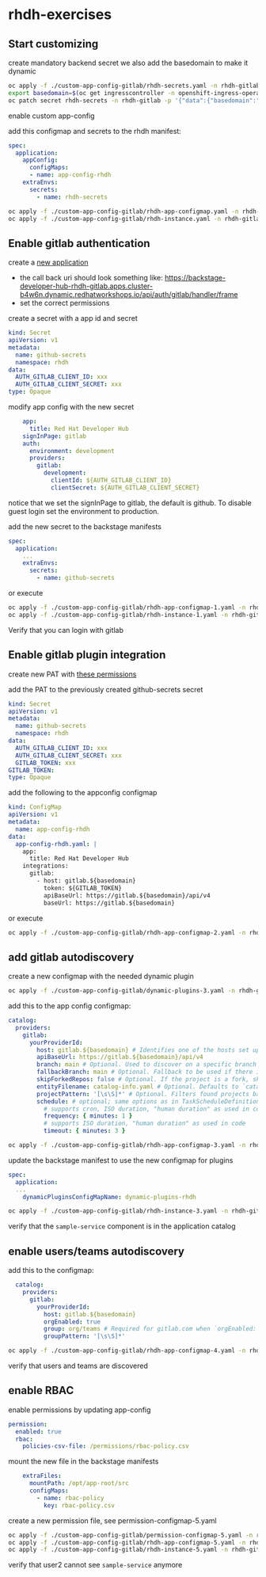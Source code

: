 # rhdh-exercises


## Start customizing 

create mandatory backend secret
we also add the basedomain to make it dynamic

```sh
oc apply -f ./custom-app-config-gitlab/rhdh-secrets.yaml -n rhdh-gitlab
export basedomain=$(oc get ingresscontroller -n openshift-ingress-operator default -o jsonpath='{.status.domain}' | base64 -w0)
oc patch secret rhdh-secrets -n rhdh-gitlab -p '{"data":{"basedomain":"'"${basedomain}"'"}}'
```

enable custom app-config

add this configmap and secrets to the rhdh manifest:

```yaml
spec:
  application:
    appConfig:
      configMaps:
      - name: app-config-rhdh
    extraEnvs:
      secrets:
        - name: rhdh-secrets       
```


```sh
oc apply -f ./custom-app-config-gitlab/rhdh-app-configmap.yaml -n rhdh-gitlab
oc apply -f ./custom-app-config-gitlab/rhdh-instance.yaml -n rhdh-gitlab
```

## Enable gitlab authentication

create a [new application](https://backstage.io/docs/auth/gitlab/provider)
- the call back uri should look something like: https://backstage-developer-hub-rhdh-gitlab.apps.cluster-b4w6n.dynamic.redhatworkshops.io/api/auth/gitlab/handler/frame
- set the correct permissions

create a secret with a app id and secret

```yaml
kind: Secret
apiVersion: v1
metadata:
  name: github-secrets
  namespace: rhdh
data:
  AUTH_GITLAB_CLIENT_ID: xxx
  AUTH_GITLAB_CLIENT_SECRET: xxx
type: Opaque
```
modify app config with the new secret

```yaml
    app:
      title: Red Hat Developer Hub
    signInPage: gitlab   
    auth:
      environment: development
      providers:
        gitlab:
          development:
            clientId: ${AUTH_GITLAB_CLIENT_ID}
            clientSecret: ${AUTH_GITLAB_CLIENT_SECRET}
```   

notice that we set the signInPage to gitlab, the default is github. To disable guest login set the environment to production.

add the new secret to the backstage manifests

```yaml
spec:
  application:
    ...
    extraEnvs:
      secrets:
        - name: github-secrets 
```

or execute

```sh
oc apply -f ./custom-app-config-gitlab/rhdh-app-configmap-1.yaml -n rhdh-gitlab
oc apply -f ./custom-app-config-gitlab/rhdh-instance-1.yaml -n rhdh-gitlab
```

Verify that you can login with gitlab 

## Enable gitlab plugin integration

create new PAT with [these permissions](https://backstage.io/docs/integrations/gitlab/locations)

add the PAT to the previously created github-secrets secret

```yaml
kind: Secret
apiVersion: v1
metadata:
  name: github-secrets
  namespace: rhdh
data:
  AUTH_GITLAB_CLIENT_ID: xxx
  AUTH_GITLAB_CLIENT_SECRET: xxx
  GITLAB_TOKEN: xxx
GITLAB_TOKEN:
type: Opaque
```

add the following to the appconfig configmap

```yaml
kind: ConfigMap
apiVersion: v1
metadata:
  name: app-config-rhdh
data:
  app-config-rhdh.yaml: |
    app:
      title: Red Hat Developer Hub
    integrations:
      gitlab:
        - host: gitlab.${basedomain}
          token: ${GITLAB_TOKEN}
          apiBaseUrl: https://gitlab.${basedomain}/api/v4
          baseUrl: https://gitlab.${basedomain}          
```      

or execute

```sh
oc apply -f ./custom-app-config-gitlab/rhdh-app-configmap-2.yaml -n rhdh-gitlab
```


## add gitlab autodiscovery

create a new configmap with the needed dynamic plugin

```sh
oc apply -f ./custom-app-config-gitlab/dynamic-plugins-3.yaml -n rhdh-gitlab
```

add this to the app config configmap:

```yaml
catalog:
  providers:
    gitlab:
      yourProviderId:
        host: gitlab.${basedomain} # Identifies one of the hosts set up in the integrations
        apiBaseUrl: https://gitlab.${basedomain}/api/v4
        branch: main # Optional. Used to discover on a specific branch
        fallbackBranch: main # Optional. Fallback to be used if there is no default branch configured at the Gitlab repository. It is only used, if `branch` is undefined. Uses `master` as default
        skipForkedRepos: false # Optional. If the project is a fork, skip repository
        entityFilename: catalog-info.yaml # Optional. Defaults to `catalog-info.yaml`
        projectPattern: '[\s\S]*' # Optional. Filters found projects based on provided patter. Defaults to `[\s\S]*`, which means to not filter anything
        schedule: # optional; same options as in TaskScheduleDefinition
          # supports cron, ISO duration, "human duration" as used in code
          frequency: { minutes: 1 }
          # supports ISO duration, "human duration" as used in code
          timeout: { minutes: 3 }
```

```sh
oc apply -f ./custom-app-config-gitlab/rhdh-app-configmap-3.yaml -n rhdh-gitlab
```

update  the backstage manifest to use the new configmap for plugins

```yaml
spec:
  application:
  ...
    dynamicPluginsConfigMapName: dynamic-plugins-rhdh
```    

```sh
oc apply -f ./custom-app-config-gitlab/rhdh-instance-3.yaml -n rhdh-gitlab
```

verify that the `sample-service` component is in the application catalog

## enable users/teams autodiscovery

add this to the configmap:

```yaml
  catalog:
    providers:
      gitlab:
        yourProviderId:
          host: gitlab.${basedomain}
          orgEnabled: true
          group: org/teams # Required for gitlab.com when `orgEnabled: true`. Optional for self managed. Must not end with slash. Accepts only groups under the provided path (which will be stripped)
          groupPattern: '[\s\S]*'
```

```sh
oc apply -f ./custom-app-config-gitlab/rhdh-app-configmap-4.yaml -n rhdh-gitlab
```

verify that users and teams are discovered

## enable RBAC

enable permissions by updating app-config

```yaml
permission:
  enabled: true
  rbac:
    policies-csv-file: /permissions/rbac-policy.csv
```

mount the new file in the backstage manifests

```yaml
    extraFiles:
      mountPath: /opt/app-root/src
      configMaps:
        - name: rbac-policy
          key: rbac-policy.csv
```

create a new permission file, see permission-configmap-5.yaml

```sh
oc apply -f ./custom-app-config-gitlab/permission-configmap-5.yaml -n rhdh-gitlab
oc apply -f ./custom-app-config-gitlab/rhdh-app-configmap-5.yaml -n rhdh-gitlab
oc apply -f ./custom-app-config-gitlab/rhdh-instance-5.yaml -n rhdh-gitlab
```

verify that user2 cannot see `sample-service` anymore